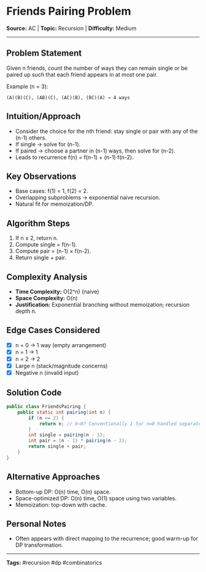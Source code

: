 # Friends Pairing Problem

**Source:** AC | **Topic:** Recursion | **Difficulty:** Medium  

---

## Problem Statement
Given n friends, count the number of ways they can remain single or be paired up such that each friend appears in at most one pair.

Example (n = 3):
```
(A)(B)(C), (AB)(C), (AC)(B), (BC)(A) → 4 ways
```

## Intuition/Approach
- Consider the choice for the nth friend: stay single or pair with any of the (n-1) others.
- If single → solve for (n-1).
- If paired → choose a partner in (n-1) ways, then solve for (n-2).
- Leads to recurrence f(n) = f(n-1) + (n-1)·f(n-2).

## Key Observations
- Base cases: f(1) = 1, f(2) = 2.
- Overlapping subproblems → exponential naive recursion.
- Natural fit for memoization/DP.

## Algorithm Steps
1. If n ≤ 2, return n.
2. Compute single = f(n-1).
3. Compute pair = (n-1) × f(n-2).
4. Return single + pair.

## Complexity Analysis
- **Time Complexity:** O(2^n) (naive)
- **Space Complexity:** O(n)
- **Justification:** Exponential branching without memoization; recursion depth n.

## Edge Cases Considered
- [x] n = 0 → 1 way (empty arrangement)
- [x] n = 1 → 1
- [x] n = 2 → 2
- [x] Large n (stack/magnitude concerns)
- [x] Negative n (invalid input)

## Solution Code

```java
public class FriendsPairing {
    public static int pairing(int n) {
        if (n <= 2) {
            return n; // 0→0? Conventionally 1 for n=0 handled separately
        }
        int single = pairing(n - 1);
        int pair = (n - 1) * pairing(n - 2);
        return single + pair;
    }
}
```

## Alternative Approaches
- Bottom-up DP: O(n) time, O(n) space.
- Space-optimized DP: O(n) time, O(1) space using two variables.
- Memoization: top-down with cache.

## Personal Notes
- Often appears with direct mapping to the recurrence; good warm-up for DP transformation.

---
**Tags:** #recursion #dp #combinatorics